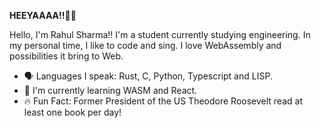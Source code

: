 **HEEYAAAA!!👋👋**

Hello, I'm Rahul Sharma!! I'm a student currently studying engineering. In my personal time, I like to code and sing. I love WebAssembly and possibilities it bring to Web.

-   🗣 Languages I speak: Rust, C, Python, Typescript and LISP.
-   🌱 I'm currently learning WASM and React.
-   🔥 Fun Fact: Former President of the US Theodore Roosevelt read at least one book per day!

<!---![Rahul's activity graph](https://activity-graph.herokuapp.com/graph?username=basicfunc&theme=react-dark&hide_border=true)--->
